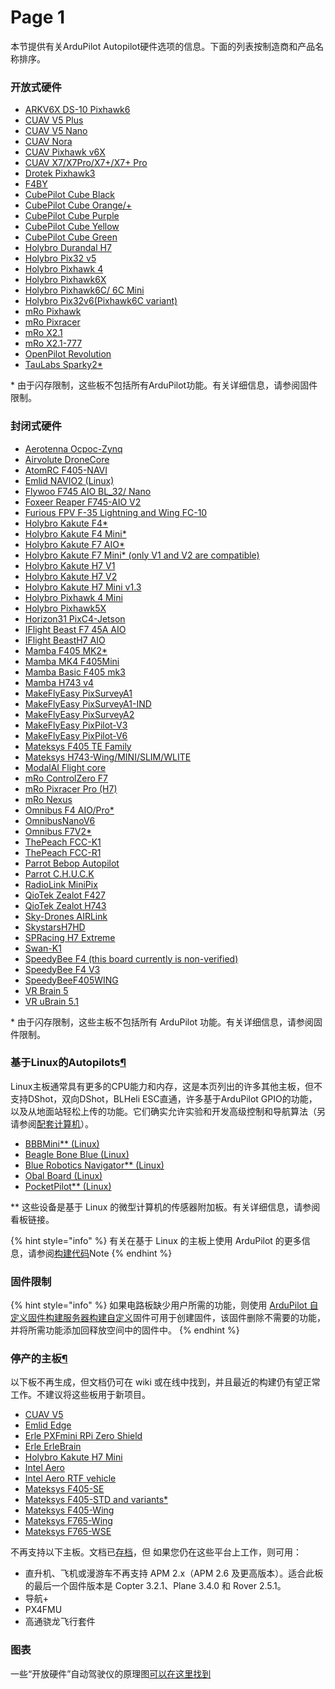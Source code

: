 # Page 1

本节提供有关ArduPilot Autopilot硬件选项的信息。下面的列表按制造商和产品名称排序。

### 开放式硬件

* [ARKV6X DS-10 Pixhawk6](https://arkelectron.com/product/arkv6x/)
* [CUAV V5 Plus](https://ardupilot.org/copter/docs/common-cuav-v5plus-overview.html)
* [CUAV V5 Nano](https://ardupilot.org/copter/docs/common-cuav-v5nano-overview.html)
* [CUAV Nora](https://ardupilot.org/copter/docs/common-cuav-nora-overview.html)
* [CUAV Pixhawk v6X](https://ardupilot.org/copter/docs/common-cuav-pixhawkv6X.html)
* [CUAV X7/X7Pro/X7+/X7+ Pro](https://ardupilot.org/copter/docs/common-cuav-x7-family-overview.html)
* [Drotek Pixhawk3](https://drotek.gitbook.io/pixhawk-3-pro/)
* [F4BY](https://ardupilot.org/copter/docs/common-f4by.html)
* [CubePilot Cube Black](https://ardupilot.org/copter/docs/common-thecube-overview.html)
* [CubePilot Cube Orange/+](https://ardupilot.org/copter/docs/common-thecubeorange-overview.html)
* [CubePilot Cube Purple](https://ardupilot.org/copter/docs/common-thecubepurple-overview.html)
* [CubePilot Cube Yellow](https://ardupilot.org/copter/docs/common-thecubeyellow-overview.html)
* [CubePilot Cube Green](https://docs.cubepilot.org/user-guides/autopilot/the-cube-module-overview)
* [Holybro Durandal H7](https://ardupilot.org/copter/docs/common-durandal-overview.html)
* [Holybro Pix32 v5](https://ardupilot.org/copter/docs/common-holybro-pix32v5.html)
* [Holybro Pixhawk 4](https://github.com/ArduPilot/ardupilot/blob/master/libraries/AP\_HAL\_ChibiOS/hwdef/Pixhawk4/README.md)
* [Holybro Pixhawk6X](https://ardupilot.org/copter/docs/common-holybro-pixhawk6X.html)
* [Holybro Pixhawk6C/ 6C Mini](https://ardupilot.org/copter/docs/common-holybro-pixhawk6C.html)
* [Holybro Pix32v6(Pixhawk6C variant)](https://ardupilot.org/copter/docs/common-holybro-pix32v6.html)
* [mRo Pixhawk](https://ardupilot.org/copter/docs/common-pixhawk-overview.html)
* [mRo Pixracer](https://ardupilot.org/copter/docs/common-pixracer-overview.html)
* [mRo X2.1](https://store.mrobotics.io/mRo-X2-1-Rev-2-p/m10021a.htm)
* [mRo X2.1-777](https://store.mrobotics.io/mRo-X2-1-777-p/m10022a.htm)
* [OpenPilot Revolution](https://ardupilot.org/copter/docs/common-openpilot-revo-mini.html)
* [TauLabs Sparky2\*](https://ardupilot.org/copter/docs/common-taulabs-sparky2.html)

\* 由于闪存限制，这些板不包括所有ArduPilot功能。有关详细信息，请参阅固件限制。

### 封闭式硬件

* [Aerotenna Ocpoc-Zynq](https://aerotenna.com/shop/ocpoc-zynq-mini/)
* [Airvolute DroneCore](https://ardupilot.org/copter/docs/common-airvolute-DroneCore-Suite.html)
* [AtomRC F405-NAVI](https://ardupilot.org/copter/docs/common-atomrcf405-navi.html)
* [Emlid NAVIO2 (Linux)](https://ardupilot.org/copter/docs/common-navio2-overview.html)
* [Flywoo F745 AIO BL\_32/ Nano](https://ardupilot.org/copter/docs/common-flywoo-f745.html)
* [Foxeer Reaper F745-AIO V2](https://ardupilot.org/copter/docs/common-foxeerf745aio.html)
* [Furious FPV F-35 Lightning and Wing FC-10](https://ardupilot.org/copter/docs/common-furiousfpv-f35.html)
* [Holybro Kakute F4\*](https://ardupilot.org/copter/docs/common-holybro-kakutef4.html)
* [Holybro Kakute F4 Mini\*](https://ardupilot.org/copter/docs/common-holybro-kakutef4-mini.html)
* [Holybro Kakute F7 AIO\*](https://ardupilot.org/copter/docs/common-holybro-kakutef7aio.html)
* [Holybro Kakute F7 Mini\* (only V1 and V2 are compatible)](https://ardupilot.org/copter/docs/common-holybro-kakutef7mini.html)
* [Holybro Kakute H7 V1](https://ardupilot.org/copter/docs/common-holybro-kakuteh7.html)
* [Holybro Kakute H7 V2](https://ardupilot.org/copter/docs/common-holybro-kakuteh7-v2.html)
* [Holybro Kakute H7 Mini v1.3](https://ardupilot.org/copter/docs/common-holybro-kakuteh7mini-v13.html)
* [Holybro Pixhawk 4 Mini](https://ardupilot.org/copter/docs/common-holybro-ph4mini.html)
* [Holybro Pixhawk5X](https://ardupilot.org/copter/docs/common-holybro-ph5x.html)
* [Horizon31 PixC4-Jetson](https://ardupilot.org/copter/docs/common-horizon31-pixc4-jetson.html)
* [IFlight Beast F7 45A AIO](https://ardupilot.org/copter/docs/common-iflight-beastf7AIO.html)
* [IFlight BeastH7 AIO](https://ardupilot.org/copter/docs/common-iflight-beasth7AIO.html)
* [Mamba F405 MK2\*](https://ardupilot.org/copter/docs/common-mamba405-mk2.html)
* [Mamba MK4 F405Mini](https://ardupilot.org/copter/docs/common-mambaf405-mini.html)
* [Mamba Basic F405 mk3](https://ardupilot.org/copter/docs/common-mamba-basic-mk3.html)
* [Mamba H743 v4](https://ardupilot.org/copter/docs/common-mambaH743v4.html)
* [MakeFlyEasy PixSurveyA1](https://ardupilot.org/copter/docs/common-makeflyeasy-PixSurveyA1.html)
* [MakeFlyEasy PixSurveyA1-IND](https://ardupilot.org/copter/docs/common-makeflyeasy-PixSurveyA1-IND.html)
* [MakeFlyEasy PixSurveyA2](https://ardupilot.org/copter/docs/common-makeflyeasy-PixSurveyA2.html)
* [MakeFlyEasy PixPilot-V3](https://ardupilot.org/copter/docs/common-makeflyeasy-PixPilot-V3.html)
* [MakeFlyEasy PixPilot-V6](https://ardupilot.org/copter/docs/common-makeflyeasy-PixPilot-V6.html)
* [Mateksys F405 TE Family](https://ardupilot.org/copter/docs/common-matekf405-te.html)
* [Mateksys H743-Wing/MINI/SLIM/WLITE](https://ardupilot.org/copter/docs/common-matekh743-wing.html)
* [ModalAI Flight core](https://www.modalai.com/products/flight-core)
* [mRo ControlZero F7](https://ardupilot.org/copter/docs/common-mro-control-zero-F7.html)
* [mRo Pixracer Pro (H7)](https://ardupilot.org/copter/docs/common-pixracer-pro.html)
* [mRo Nexus](https://ardupilot.org/copter/docs/common-mro-nexus.html)
* [Omnibus F4 AIO/Pro\*](https://ardupilot.org/copter/docs/common-omnibusf4pro.html)
* [OmnibusNanoV6](https://ardupilot.org/copter/docs/common-omnibusnanov6.html)
* [Omnibus F7V2\*](https://ardupilot.org/copter/docs/common-omnibusf7.html)
* [ThePeach FCC-K1](https://ardupilot.org/copter/docs/common-thepeach-k1.html)
* [ThePeach FCC-R1](https://ardupilot.org/copter/docs/common-thepeach-r1.html)
* [Parrot Bebop Autopilot](https://ardupilot.org/copter/docs/parrot-bebop-autopilot.html)
* [Parrot C.H.U.C.K](https://ardupilot.org/copter/docs/common-CHUCK-overview.html)
* [RadioLink MiniPix](https://ardupilot.org/copter/docs/common-radiolink-minipix.html)
* [QioTek Zealot F427](https://ardupilot.org/copter/docs/common-qiotek-zealot.html)
* [QioTek Zealot H743](https://ardupilot.org/copter/docs/common-qiotek-zealoth7.html)
* [Sky-Drones AIRLink](https://ardupilot.org/copter/docs/common-skydrones-airlink.html)
* [SkystarsH7HD](https://ardupilot.org/copter/docs/common-skystarsH7.html)
* [SPRacing H7 Extreme](https://ardupilot.org/copter/docs/common-spracingh7-extreme.html)
* [Swan-K1](https://ardupilot.org/copter/docs/common-Swan-K1.html)
* [SpeedyBee F4 (this board currently is non-verified)](https://ardupilot.org/copter/docs/common-speedybeef4.html)
* [SpeedyBee F4 V3](https://ardupilot.org/copter/docs/common-speedybeef4-v3.html)
* [SpeedyBeeF405WING](https://ardupilot.org/copter/docs/common-speedybeef405wing.html)
* [VR Brain 5](http://www.virtualrobotix.it/index.php/en/shop/autopilot/vrbrain5-detail)
* [VR uBrain 5.1](http://www.virtualrobotix.it/index.php/en/shop/autopilot/vrbrainmicro51-detail)

\* 由于闪存限制，这些主板不包括所有 ArduPilot 功能。有关详细信息，请参阅固件限制。



### 基于Linux的Autopilots[¶](https://ardupilot.org/copter/docs/common-autopilots.html#linux-based-autopilots)

Linux主板通常具有更多的CPU能力和内存，这是本页列出的许多其他主板，但不支持DShot，双向DShot，BLHeli ESC直通，许多基于ArduPilot GPIO的功能，以及从地面站轻松上传的功能。它们确实允许实验和开发高级控制和导航算法（另请参阅[配套计算机](https://ardupilot.org/copter/docs/common-companion-computers.html#common-companion-computers)）。

* [BBBMini\*\* (Linux)](https://github.com/mirkix/BBBMINI)
* [Beagle Bone Blue (Linux)](https://ardupilot.org/copter/docs/common-beagle-bone-blue.html)
* [Blue Robotics Navigator\*\* (Linux)](https://bluerobotics.com/store/comm-control-power/control/navigator/)
* [Obal Board (Linux)](https://ardupilot.org/copter/docs/common-obal-overview.html)
* [PocketPilot\*\* (Linux)](https://github.com/PocketPilot/PocketPilot)

\*\* 这些设备是基于 Linux 的微型计算机的传感器附加板。有关详细信息，请参阅看板链接。

{% hint style="info" %}
有关在基于 Linux 的主板上使用 ArduPilot 的更多信息，请参阅[构建代码](https://ardupilot.org/dev/docs/building-the-code.html#building-the-code)Note
{% endhint %}

### 固件限制

{% hint style="info" %}
如果电路板缺少用户所需的功能，则使用 [ArduPilot 自定义固件构建服务器构建自定义](https://custom.ardupilot.org/)固件可用于创建固件，该固件删除不需要的功能，并将所需功能添加回释放空间中的固件中。
{% endhint %}

### 停产的主板[¶](https://ardupilot.org/copter/docs/common-autopilots.html#discontinued-boards)

以下板不再生成，但文档仍可在 wiki 或在线中找到，并且最近的构建仍有望正常工作。不建议将这些板用于新项目。

* [CUAV V5](https://ardupilot.org/copter/docs/common-pixhackV5-overview.html)
* [Emlid Edge](https://ardupilot.org/copter/docs/common-emlid-edge.html)
* [Erle PXFmini RPi Zero Shield](https://ardupilot.org/copter/docs/common-pxfmini.html)
* [Erle ErleBrain](https://ardupilot.org/copter/docs/common-erle-brain-linux-autopilot.html)
* [Holybro Kakute H7 Mini](https://ardupilot.org/copter/docs/common-holybro-kakuteh7mini.html)
* [Intel Aero](https://ardupilot.org/copter/docs/common-intel-aero-overview.html)
* [Intel Aero RTF vehicle](https://ardupilot.org/copter/docs/common-intel-aero-rtf.html)
* [Mateksys F405-SE](https://ardupilot.org/copter/docs/common-matekf405-se.html)
* [Mateksys F405-STD and variants\*](https://ardupilot.org/copter/docs/common-matekf405.html)
* [Mateksys F405-Wing](https://ardupilot.org/copter/docs/common-matekf405-wing.html)
* [Mateksys F765-Wing](https://ardupilot.org/copter/docs/common-matekf765-wing.html)
* [Mateksys F765-WSE](https://ardupilot.org/copter/docs/common-matekf765-wse.html)

不再支持以下主板。文档已[存档](https://ardupilot.org/copter/docs/common-archived-topics.html#common-archived-topics)，但 如果您仍在这些平台上工作，则可用：

* 直升机、飞机或漫游车不再支持 APM 2.x（APM 2.6 及更高版本）。适合此板的最后一个固件版本是 Copter 3.2.1、Plane 3.4.0 和 Rover 2.5.1。
* 导航+
* PX4FMU
* 高通骁龙飞行套件

### 图表

一些“开放硬件”自动驾驶仪的原理图[可以在这里找到](https://github.com/ArduPilot/Schematics)
